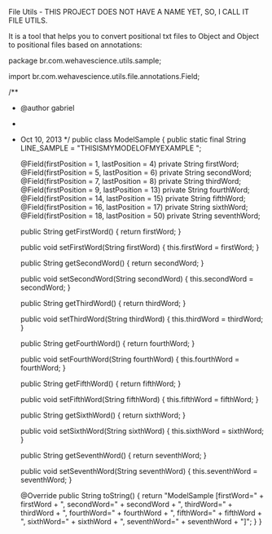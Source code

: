 File Utils - THIS PROJECT DOES NOT HAVE A NAME YET, SO, I CALL IT FILE UTILS.

It is a tool that helps you to convert positional txt files to Object and Object to positional files based on annotations:



package br.com.wehavescience.utils.sample;

import br.com.wehavescience.utils.file.annotations.Field;

/**
 * @author gabriel
 * 
 * Oct 10, 2013
 */
public class ModelSample {
	public static final String LINE_SAMPLE = "THISISMYMODELOFMYEXAMPLE                                                                                                       ";

	@Field(firstPosition = 1, lastPosition = 4)
	private String firstWord;
	@Field(firstPosition = 5, lastPosition = 6)
	private String secondWord;
	@Field(firstPosition = 7, lastPosition = 8)
	private String thirdWord;
	@Field(firstPosition = 9, lastPosition = 13)
	private String fourthWord;
	@Field(firstPosition = 14, lastPosition = 15)
	private String fifthWord;
	@Field(firstPosition = 16, lastPosition = 17)
	private String sixthWord;
	@Field(firstPosition = 18, lastPosition = 50)
	private String seventhWord;

	public String getFirstWord() {
		return firstWord;
	}

	public void setFirstWord(String firstWord) {
		this.firstWord = firstWord;
	}

	public String getSecondWord() {
		return secondWord;
	}

	public void setSecondWord(String secondWord) {
		this.secondWord = secondWord;
	}

	public String getThirdWord() {
		return thirdWord;
	}

	public void setThirdWord(String thirdWord) {
		this.thirdWord = thirdWord;
	}

	public String getFourthWord() {
		return fourthWord;
	}

	public void setFourthWord(String fourthWord) {
		this.fourthWord = fourthWord;
	}

	public String getFifthWord() {
		return fifthWord;
	}

	public void setFifthWord(String fifthWord) {
		this.fifthWord = fifthWord;
	}

	public String getSixthWord() {
		return sixthWord;
	}

	public void setSixthWord(String sixthWord) {
		this.sixthWord = sixthWord;
	}

	public String getSeventhWord() {
		return seventhWord;
	}

	public void setSeventhWord(String seventhWord) {
		this.seventhWord = seventhWord;
	}

	@Override
	public String toString() {
		return "ModelSample [firstWord=" + firstWord + ", secondWord="
				+ secondWord + ", thirdWord=" + thirdWord + ", fourthWord="
				+ fourthWord + ", fifthWord=" + fifthWord + ", sixthWord="
				+ sixthWord + ", seventhWord=" + seventhWord + "]";
	}
}
